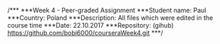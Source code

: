 /***
***Week 4 - Peer-graded Assignment
***Student name: Paul
***Country: Poland
***Description: All files which were edited in the course time
***Date: 22.10.2017
***Repository: (gihub) https://github.com/bobi6000/courseraWeek4.git
***/

